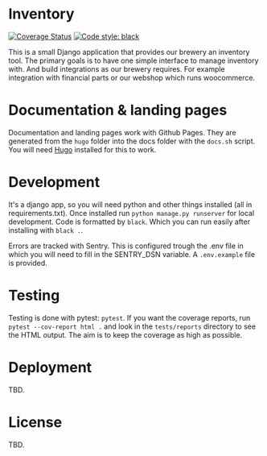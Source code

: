 # Inventory

[![Coverage Status](https://coveralls.io/repos/github/jplattel/inventory/badge.svg?branch=master)](https://coveralls.io/github/jplattel/inventory?branch=master)
[![Code style: black](https://img.shields.io/badge/code%20style-black-000000.svg)](https://github.com/psf/black)

This is a small Django application that provides our brewery an inventory tool. The primary goals is to have one simple interface to manage inventory with. And build integrations as our brewery requires. For example integration with financial parts or our webshop which runs woocommerce.

# Documentation & landing pages

Documentation and landing pages work with Github Pages. They are generated from the `hugo` folder into the docs folder with the `docs.sh` script. You will need [Hugo](https://gohugo.io/) installed for this to work.

# Development

It's a django app, so you will need python and other things installed (all in requirements.txt). Once installed run `python manage.py runserver` for local development. Code is formatted by `black`. Which you can run easily after installing with `black .`.

Errors are tracked with Sentry. This is configured trough the .env file in which you will need to fill in the SENTRY_DSN variable. A `.env.example` file is provided.

# Testing

Testing is done with pytest: `pytest`. If you want the coverage reports, run `pytest --cov-report html .` and look in the `tests/reports` directory to see the HTML output. The aim is to keep the coverage as high as possible.

# Deployment

TBD.

# License

TBD.